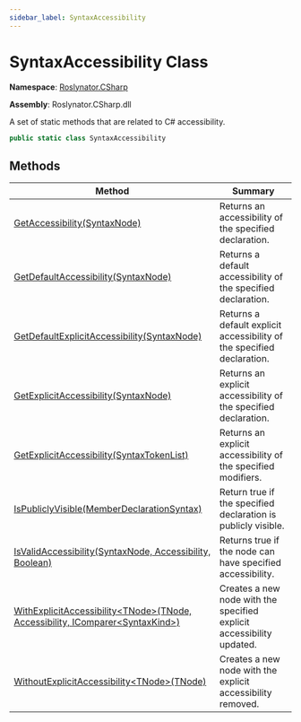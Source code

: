 ```yaml
---
sidebar_label: SyntaxAccessibility
---
```


# SyntaxAccessibility Class

**Namespace**: [Roslynator.CSharp](../index.md)

**Assembly**: Roslynator\.CSharp\.dll

  
A set of static methods that are related to C\# accessibility\.

```csharp
public static class SyntaxAccessibility
```

## Methods

| Method | Summary |
| ------ | ------- |
| [GetAccessibility(SyntaxNode)](GetAccessibility/index.md) | Returns an accessibility of the specified declaration\. |
| [GetDefaultAccessibility(SyntaxNode)](GetDefaultAccessibility/index.md) | Returns a default accessibility of the specified declaration\. |
| [GetDefaultExplicitAccessibility(SyntaxNode)](GetDefaultExplicitAccessibility/index.md) | Returns a default explicit accessibility of the specified declaration\. |
| [GetExplicitAccessibility(SyntaxNode)](GetExplicitAccessibility/index.md#Roslynator_CSharp_SyntaxAccessibility_GetExplicitAccessibility_Microsoft_CodeAnalysis_SyntaxNode_) | Returns an explicit accessibility of the specified declaration\. |
| [GetExplicitAccessibility(SyntaxTokenList)](GetExplicitAccessibility/index.md#Roslynator_CSharp_SyntaxAccessibility_GetExplicitAccessibility_Microsoft_CodeAnalysis_SyntaxTokenList_) | Returns an explicit accessibility of the specified modifiers\. |
| [IsPubliclyVisible(MemberDeclarationSyntax)](IsPubliclyVisible/index.md) | Return true if the specified declaration is publicly visible\. |
| [IsValidAccessibility(SyntaxNode, Accessibility, Boolean)](IsValidAccessibility/index.md) | Returns true if the node can have specified accessibility\. |
| [WithExplicitAccessibility&lt;TNode&gt;(TNode, Accessibility, IComparer&lt;SyntaxKind&gt;)](WithExplicitAccessibility/index.md) | Creates a new node with the specified explicit accessibility updated\. |
| [WithoutExplicitAccessibility&lt;TNode&gt;(TNode)](WithoutExplicitAccessibility/index.md) | Creates a new node with the explicit accessibility removed\. |

